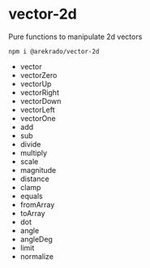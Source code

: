 # vector-2d

Pure functions to manipulate 2d vectors

```
npm i @arekrado/vector-2d
```

- vector
- vectorZero
- vectorUp
- vectorRight
- vectorDown
- vectorLeft
- vectorOne
- add
- sub
- divide
- multiply
- scale
- magnitude
- distance
- clamp
- equals
- fromArray
- toArray
- dot
- angle
- angleDeg
- limit
- normalize
